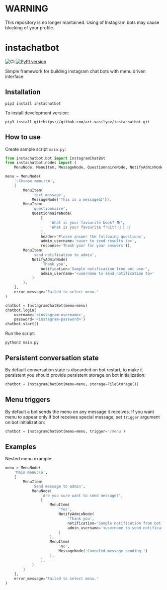 # WARNING

This repository is no longer mantained. Using of Instagram bots may cause blocking of your profile.

# instachatbot

![CI](https://github.com/art-vasilyev/instachatbot/workflows/CI/badge.svg)
[![PyPI version](https://badge.fury.io/py/instachatbot.svg)](https://pypi.org/project/instachatbot/)

Simple framework for building Instagram chat bots with menu driven interface

## Installation

```
pip3 install instachatbot
```
To install development version:
```
pip3 install git+https://github.com/art-vasilyev/instachatbot.git
```
## How to use

Create sample script `main.py`:
```python
from instachatbot.bot import InstagramChatBot
from instachatbot.nodes import (
    MenuNode, MenuItem, MessageNode, QuestionnaireNode, NotifyAdminNode)

menu = MenuNode(
    '💡Choose menu:\n',
    [
        MenuItem(
            'text message',
            MessageNode('This is a message😀')),
        MenuItem(
            'questionnaire',
            QuestionnaireNode(
                [
                    'What is your favourite book? 📚',
                    'What is your favourite fruit? 🍐 🍊 🍋'
                ],
                header='Please answer the following questions',
                admin_username='<user to send results to>',
                response='Thank your for your answers')),
        MenuItem(
            'send notification to admin',
            NotifyAdminNode(
                'Thank you',
                notification='Sample notification from bot user',
                admin_username='<username to send notification to>'
            )
        ),
    ],
    error_message='Failed to select menu.'
)

chatbot = InstagramChatBot(menu=menu)
chatbot.login(
    username='<instagram-username>',
    password='<instagram-password>')
chatbot.start()
```

Run the script:
```
python3 main.py
```

## Persistent conversation state

By default conversation state is discarded on bot restart, to make it persistent you should provide persistent storage on bot initialization:
```python
chatbot = InstagramChatBot(menu=menu, storage=FileStorage())
```

## Menu triggers

By default a bot sends the menu on any message it receives. If you want menu to appear only if bot receives special message, set ``trigger`` argument on bot initialization:
```python
chatbot = InstagramChatBot(menu=menu, trigger='/menu')
```

## Examples

Nested menu example:
```python
menu = MenuNode(
	'Main menu:\n',
	[
		MenuItem(
			'Send message to admin',
			MenuNode(
				'Are you sure want to send message?',
				[
					MenuItem(
						'Yes',
						NotifyAdminNode(
						    'Thank you',
						    notification='Sample notification from bot user',
						    admin_username='<username to send notification to>'
						)
					),
					MenuItem(
						'No',
						MessageNode('Canceled message sending.')
					),
				],
			)
		)
	],
	error_message='Failed to select menu.'
)
```
